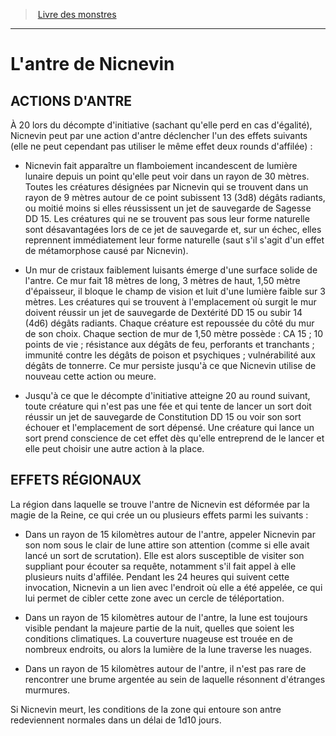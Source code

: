﻿> [Livre des monstres](tome_of_beasts_old.md)

---

# L'antre de Nicnevin

## ACTIONS D'ANTRE

À 20 lors du décompte d'initiative (sachant qu'elle perd en cas d'égalité), Nicnevin peut par une action d'antre déclencher l'un des effets suivants (elle ne peut cependant pas utiliser le même effet deux rounds d'affilée) :

* Nicnevin fait apparaître un flamboiement incandescent de lumière lunaire depuis un point qu'elle peut voir dans un rayon de 30 mètres. Toutes les créatures désignées par Nicnevin qui se trouvent dans un rayon de 9 mètres autour de ce point subissent 13 (3d8) dégâts radiants, ou moitié moins si elles réussissent un jet de sauvegarde de Sagesse DD 15. Les créatures qui ne se trouvent pas sous leur forme naturelle sont désavantagées lors de ce jet de sauvegarde et, sur un échec, elles reprennent immédiatement leur forme naturelle (saut s'il s'agit d'un effet de métamorphose causé par Nicnevin).

* Un mur de cristaux faiblement luisants émerge d'une surface solide de l'antre. Ce mur fait 18 mètres de long, 3 mètres de haut, 1,50 mètre d'épaisseur, il bloque le champ de vision et luit d'une lumière faible sur 3 mètres. Les créatures qui se trouvent à l'emplacement où surgit le mur doivent réussir un jet de sauvegarde de Dextérité DD 15 ou subir 14 (4d6) dégâts radiants. Chaque créature est repoussée du côté du mur de son choix. Chaque section de mur de 1,50 mètre possède : CA 15 ; 10 points de vie ; résistance aux dégâts de feu, perforants et tranchants ; immunité contre les dégâts de poison et psychiques ; vulnérabilité aux dégâts de tonnerre. Ce mur persiste jusqu'à ce que Nicnevin utilise de nouveau cette action ou meure.

* Jusqu'à ce que le décompte d'initiative atteigne 20 au round suivant, toute créature qui n'est pas une fée et qui tente de lancer un sort doit réussir un jet de sauvegarde de Constitution DD 15 ou voir son sort échouer et l'emplacement de sort dépensé. Une créature qui lance un sort prend conscience de cet effet dès qu'elle entreprend de le lancer et elle peut choisir une autre action à la place.

## EFFETS RÉGIONAUX

La région dans laquelle se trouve l'antre de Nicnevin est déformée par la magie de la Reine, ce qui crée un ou plusieurs effets parmi les suivants :

* Dans un rayon de 15 kilomètres autour de l'antre, appeler Nicnevin par son nom sous le clair de lune attire son attention (comme si elle avait lancé un sort de scrutation). Elle est alors susceptible de visiter son suppliant pour écouter sa requête, notamment s'il fait appel à elle plusieurs nuits d'affilée. Pendant les 24 heures qui suivent cette invocation, Nicnevin a un lien avec l'endroit où elle a été appelée, ce qui lui permet de cibler cette zone avec un cercle de téléportation.

* Dans un rayon de 15 kilomètres autour de l'antre, la lune est toujours visible pendant la majeure partie de la nuit, quelles que soient les conditions climatiques. La couverture nuageuse est trouée en de nombreux endroits, ou alors la lumière de la lune traverse les nuages.

* Dans un rayon de 15 kilomètres autour de l'antre, il n'est pas rare de rencontrer une brume argentée au sein de laquelle résonnent d'étranges murmures.

Si Nicnevin meurt, les conditions de la zone qui entoure son antre redeviennent normales dans un délai de 1d10 jours.

